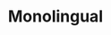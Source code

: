 ---
schema: default
title: Monolingual
organization: ''
notes: ''
resources:
  - name: ' The Mongolian Wordnet'
    url: 'https://github.com/kbatsuren/monwn'
    format: csv
license: 'https://creativecommons.org/licenses/by-sa/4.0/'
category:
  - Digital University
maintainer: ''
maintainer_email: ''
tags: ''
---